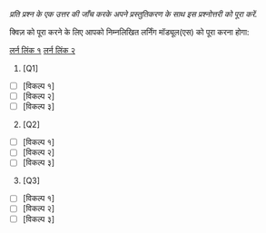 _प्रति प्रश्न के एक उत्तर की जाँच करके अपने प्रस्तुतिकरण के साथ इस प्रश्नोत्तरी को पूरा करें._

क्विज़ को पूरा करने के लिए आपको निम्नलिखित लर्निंग मॉड्यूल(एस) को पूरा करना होगा:

[लर्न लिंक १]()
[लर्न लिंक २]()

1. [Q1]

- [ ] [विकल्प १]
- [ ] [विकल्प २]
- [ ] [विकल्प ३]

2. [Q2]

- [ ] [विकल्प १]
- [ ] [विकल्प २]
- [ ] [विकल्प ३]

3. [Q3]

- [ ] [विकल्प १]
- [ ] [विकल्प २]
- [ ] [विकल्प ३]
